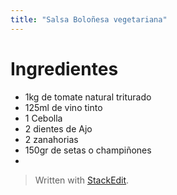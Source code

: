 ```yaml
---
title: "Salsa Boloñesa vegetariana"
---
```

# Ingredientes

 - 1kg de tomate natural triturado
 - 125ml de vino tinto
 - 1 Cebolla
 - 2 dientes de Ajo
 - 2 zanahorias
 - 150gr de setas o champiñones
 - 

> Written with [StackEdit](https://stackedit.io/).
<!--stackedit_data:
eyJoaXN0b3J5IjpbLTE2MDE0NDc4MDhdfQ==
-->